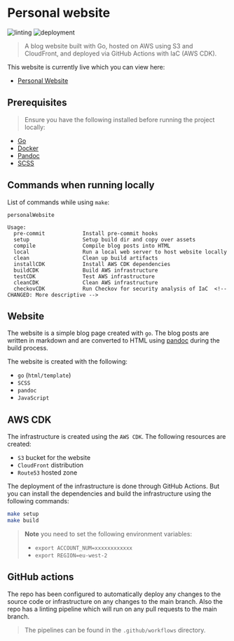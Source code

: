 # Personal website

![linting](https://github.com/nathanberry97/personalWebsite/actions/workflows/lintingPipeline.yml/badge.svg)
![deployment](https://github.com/nathanberry97/personalWebsite/actions/workflows/deploymentPipeline.yml/badge.svg)

> A blog website built with Go, hosted on AWS using S3 and CloudFront, and
> deployed via GitHub Actions with IaC (AWS CDK).

This website is currently live which you can view here:

- [Personal Website](https://nathanberry.co.uk/)

## Prerequisites

> Ensure you have the following installed before running the project locally:

- [Go](https://go.dev/)
- [Docker](https://www.docker.com/)
- [Pandoc](https://pandoc.org/)
- [SCSS](https://sass-lang.com/)

## Commands when running locally

List of commands while using `make`:

```
personalWebsite

Usage:
  pre-commit            Install pre-commit hooks
  setup                 Setup build dir and copy over assets
  compile               Compile blog posts into HTML
  local                 Run a local web server to host website locally
  clean                 Clean up build artifacts
  installCDK            Install AWS CDK dependencies
  buildCDK              Build AWS infrastructure
  testCDK               Test AWS infrastructure
  cleanCDK              Clean AWS infrastructure
  checkovCDK            Run Checkov for security analysis of IaC  <!-- CHANGED: More descriptive -->
```

## Website

The website is a simple blog page created with `go`. The blog posts are written
in markdown and are converted to HTML using [pandoc](https://pandoc.org/)
during the build process.

The website is created with the following:

- `go` (`html/template`)
- `SCSS`
- `pandoc`
- `JavaScript`

## AWS CDK

The infrastructure is created using the `AWS CDK`. The following resources are
created:

-   `S3` bucket for the website
-   `CloudFront` distribution
-   `Route53` hosted zone

The deployment of the infrastructure is done through GitHub Actions. But you
can install the dependencies and build the infrastructure using the following
commands:

```bash
make setup
make build
```

> **Note** you need to set the following environment variables:
>
> - `export ACCOUNT_NUM=xxxxxxxxxxxx`
> - `export REGION=eu-west-2`

## GitHub actions

The repo has been configured to automatically deploy any changes to the source
code or infrastructure on any changes to the main branch. Also the repo has
a linting pipeline which will run on any pull requests to the main branch.

> The pipelines can be found in the `.github/workflows` directory.
